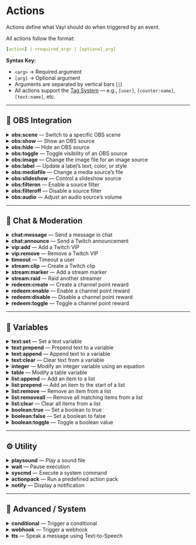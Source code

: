 # **Actions**

Actions define what Vayl should do when triggered by an event.

All actions follow the format:
```yaml
[action] | <required_arg> | [optional_arg]
```

**Syntax Key:**
- `<arg>` → Required argument  
- `[arg]` → Optional argument  
- Arguments are separated by vertical bars (`|`)  
- All actions support the [Tag System](tags.md) — e.g., `[user]`, `[counter:name]`, `[text:name]`, etc.

---

## 🧩 **OBS Integration**
<details><summary><strong>obs:scene</strong> — Switch to a specific OBS scene</summary>

```yaml
obs:scene | <scene_name>
```
Example:
```yaml
- obs:scene | <scene_name>
```
</details>

<details><summary><strong>obs:show</strong> — Show an OBS source</summary>

```yaml
obs:show | <source>
```
Example:
```yaml
- obs:show | <source>
```
</details>

<details><summary><strong>obs:hide</strong> — Hide an OBS source</summary>

```yaml
obs:hide | <source>
```
Example:
```yaml
- obs:hide | <source>
```
</details>

<details><summary><strong>obs:toggle</strong> — Toggle visibility of an OBS source</summary>

```yaml
obs:toggle | <source>
```
Example:
```yaml
- obs:toggle | <source>
```
</details>

<details><summary><strong>obs:image</strong> — Change the image file for an image source</summary>

```yaml
obs:image | <source> | <file_path>
```
Example:
```yaml
- obs:image | <source> | <file_path>
```
</details>

<details><summary><strong>obs:label</strong> — Update a label’s text, color, or style</summary>

```yaml
obs:label | <source> | <text> | [color] | [size] | [font]
```
Example:
```yaml
- obs:label | <source> | <text> | [color] | [size] | [font]
```
</details>

<details><summary><strong>obs:mediafile</strong> — Change a media source’s file</summary>

```yaml
obs:mediafile | <source> | <file_path>
```
Example:
```yaml
- obs:mediafile | <source> | <file_path>
```
</details>

<details><summary><strong>obs:slideshow</strong> — Control a slideshow source</summary>

```yaml
obs:slideshow | <source> | <state>
```
Example:
```yaml
- obs:slideshow | <source> | <state>
```
</details>

<details><summary><strong>obs:filteron</strong> — Enable a source filter</summary>

```yaml
obs:filteron | <source> | <filter>
```
Example:
```yaml
- obs:filteron | <source> | <filter>
```
</details>

<details><summary><strong>obs:filteroff</strong> — Disable a source filter</summary>

```yaml
obs:filteroff | <source> | <filter>
```
Example:
```yaml
- obs:filteroff | <source> | <filter>
```
</details>

<details><summary><strong>obs:audio</strong> — Adjust an audio source’s volume</summary>

```yaml
obs:audio | <source> | <percentage> | <steps> | <duration>
```
Example:
```yaml
- obs:audio | <source> | <percentage> | <steps> | <duration>
```
</details>

---

## 💬 **Chat & Moderation**
<details><summary><strong>chat:message</strong> — Send a message in chat</summary>

```yaml
chat:message | <message>
```
Example:
```yaml
- chat:message | <message>
```
</details>

<details><summary><strong>chat:announce</strong> — Send a Twitch announcement</summary>

```yaml
chat:announce | <message>
```
Example:
```yaml
- chat:announce | <message>
```
</details>

<details><summary><strong>vip:add</strong> — Add a Twitch VIP</summary>

```yaml
vip:add | <username>
```
Example:
```yaml
- vip:add | <username>
```
</details>

<details><summary><strong>vip:remove</strong> — Remove a Twitch VIP</summary>

```yaml
vip:remove | <username>
```
Example:
```yaml
- vip:remove | <username>
```
</details>

<details><summary><strong>timeout</strong> — Timeout a user</summary>

```yaml
timeout | <username> | <duration> | [reason]
```
Example:
```yaml
- timeout | <username> | <duration> | [reason]
```
</details>

<details><summary><strong>stream:clip</strong> — Create a Twitch clip</summary>

```yaml
stream:clip
```
Example:
```yaml
- stream:clip
```
</details>

<details><summary><strong>stream:marker</strong> — Add a stream marker</summary>

```yaml
stream:marker
```
Example:
```yaml
- stream:marker
```
</details>

<details><summary><strong>stream:raid</strong> — Raid another streamer</summary>

```yaml
stream:raid | <username>
```
Example:
```yaml
- stream:raid | <username>
```
</details>

<details><summary><strong>redeem:create</strong> — Create a channel point reward</summary>

```yaml
redeem:create | <name>
```
Example:
```yaml
- redeem:create | <name>
```
</details>

<details><summary><strong>redeem:enable</strong> — Enable a channel point reward</summary>

```yaml
redeem:enable | <name>
```
Example:
```yaml
- redeem:enable | <name>
```
</details>

<details><summary><strong>redeem:disable</strong> — Disable a channel point reward</summary>

```yaml
redeem:disable | <name>
```
Example:
```yaml
- redeem:disable | <name>
```
</details>

<details><summary><strong>redeem:toggle</strong> — Toggle a channel point reward</summary>

```yaml
redeem:toggle | <name>
```
Example:
```yaml
- redeem:toggle | <name>
```
</details>

---

## 🔢 **Variables**
<details><summary><strong>text:set</strong> — Set a text variable</summary>

```yaml
text:set | <name> | <text>
```
Example:
```yaml
- text:set | <name> | <text>
```
</details>

<details><summary><strong>text:prepend</strong> — Prepend text to a variable</summary>

```yaml
text:prepend | <name> | <text>
```
Example:
```yaml
- text:prepend | <name> | <text>
```
</details>

<details><summary><strong>text:append</strong> — Append text to a variable</summary>

```yaml
text:append | <name> | <text>
```
Example:
```yaml
- text:append | <name> | <text>
```
</details>

<details><summary><strong>text:clear</strong> — Clear text from a variable</summary>

```yaml
text:clear | <name>
```
Example:
```yaml
- text:clear | <name>
```
</details>

<details><summary><strong>integer</strong> — Modify an integer variable using an equation</summary>

```yaml
integer | <name> | <equation>
```
Example:
```yaml
- integer | <name> | <equation>
```
</details>

<details><summary><strong>table</strong> — Modify a table variable</summary>

```yaml
table | <name> | <entry> | <value>
```
Example:
```yaml
- table | <name> | <entry> | <value>
```
</details>

<details><summary><strong>list:append</strong> — Add an item to a list</summary>

```yaml
list:append | <name> | <text>
```
Example:
```yaml
- list:append | <name> | <text>
```
</details>

<details><summary><strong>list:prepend</strong> — Add an item to the start of a list</summary>

```yaml
list:prepend | <name> | <text>
```
Example:
```yaml
- list:prepend | <name> | <text>
```
</details>

<details><summary><strong>list:remove</strong> — Remove an item from a list</summary>

```yaml
list:remove | <name> | <text>
```
Example:
```yaml
- list:remove | <name> | <text>
```
</details>

<details><summary><strong>list:removeall</strong> — Remove all matching items from a list</summary>

```yaml
list:removeall | <name> | <text>
```
Example:
```yaml
- list:removeall | <name> | <text>
```
</details>

<details><summary><strong>list:clear</strong> — Clear all items from a list</summary>

```yaml
list:clear | <name>
```
Example:
```yaml
- list:clear | <name>
```
</details>

<details><summary><strong>boolean:true</strong> — Set a boolean to true</summary>

```yaml
boolean:true | <name>
```
Example:
```yaml
- boolean:true | <name>
```
</details>

<details><summary><strong>boolean:false</strong> — Set a boolean to false</summary>

```yaml
boolean:false | <name>
```
Example:
```yaml
- boolean:false | <name>
```
</details>

<details><summary><strong>boolean:toggle</strong> — Toggle a boolean value</summary>

```yaml
boolean:toggle | <name>
```
Example:
```yaml
- boolean:toggle | <name>
```
</details>

---

## ⚙️ **Utility**
<details><summary><strong>playsound</strong> — Play a sound file</summary>

```yaml
playsound | <sound_name>
```
Example:
```yaml
- playsound | <sound_name>
```
</details>

<details><summary><strong>wait</strong> — Pause execution</summary>

```yaml
wait | <seconds>
```
Example:
```yaml
- wait | <seconds>
```
</details>

<details><summary><strong>syscmd</strong> — Execute a system command</summary>

```yaml
syscmd | <command>
```
Example:
```yaml
- syscmd | <command>
```
</details>

<details><summary><strong>actionpack</strong> — Run a predefined action pack</summary>

```yaml
actionpack | <name>
```
Example:
```yaml
- actionpack | <name>
```
</details>

<details><summary><strong>notify</strong> — Display a notification</summary>

```yaml
notify | <text>
```
Example:
```yaml
- notify | <text>
```
</details>

---

## 🧠 **Advanced / System**
<details><summary><strong>conditional</strong> — Trigger a conditional</summary>

```yaml
conditional | <name>
```
Example:
```yaml
- conditional | <name>
```
**Learn more:** See the [Conditionals Reference](conditionals.md).
</details>

<details><summary><strong>webhook</strong> — Trigger a webhook</summary>

```yaml
webhook | <name>
```
Example:
```yaml
- webhook | <name>
```
</details>

<details><summary><strong>tts</strong> — Speak a message using Text-to-Speech</summary>

```yaml
tts | <voice> | <message> | [true/false] | [limit]
```
Example:
```yaml
- tts | <voice> | <message> | [true/false] | [limit]
```
</details>
